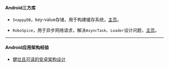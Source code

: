 #### Android三方库

* `SnappyDB`，key-value存储，用于构建缓存系统，[主页][1]。
  
* `RoboSpice`，用于异步网络请求，解决`AsyncTask`、`Loader`设计问题，[主页][2]。
  
----
#### Android应用架构经验

* [健壮且可读的安卓架构设计][3]


[1]: https://github.com/nhachicha/SnappyDB "SnappyDB"
[2]: https://github.com/stephanenicolas/robospice "RoboSpice"
[3]: http://blog.jobbole.com/66606/